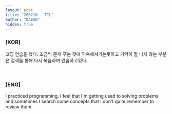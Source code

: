 ```yaml
---
layout: post
title: "200210 - TIL"
author: "DAEUN"
hidden: true
---
```


### [KOR]
코딩 연습을 했다. 조금씩 문제 푸는 것에 익숙해져가는듯하고 기억이 잘 나지 않는 부분은 검색을 통해 다시 복습하며 연습하고있다.
<br><br><br>
### [ENG]
I practiced programming. I feel that I'm getting used to solving problems and sometimes I search some concepts that I don't quite remember to review them.